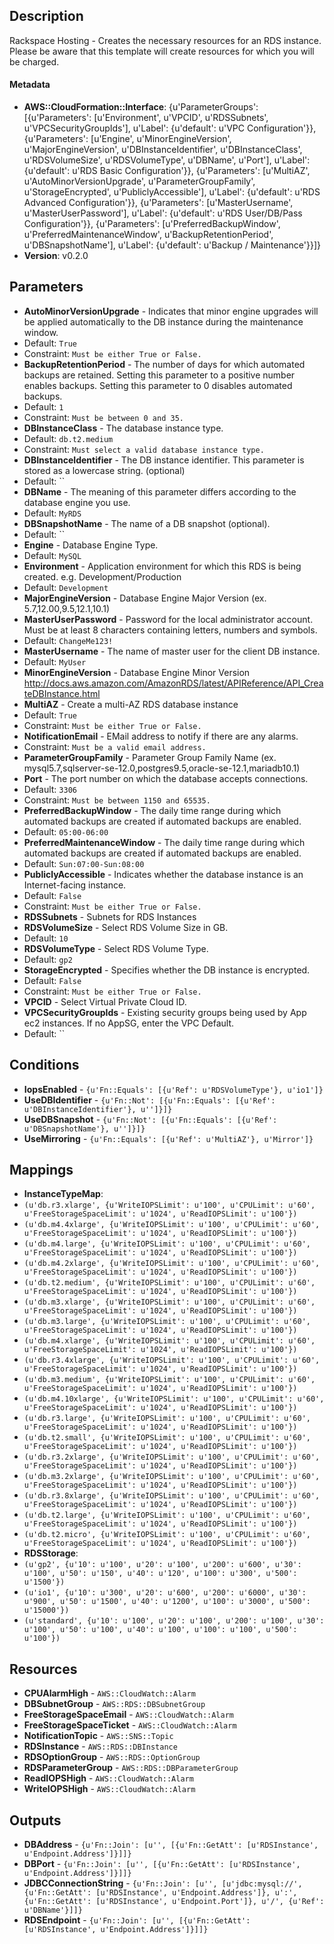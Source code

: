 
## Description

Rackspace Hosting - Creates the necessary resources for an RDS instance. Please be aware that this template will create resources for which you will be charged.

#### Metadata

 * **AWS::CloudFormation::Interface**: {u'ParameterGroups': [{u'Parameters': [u'Environment', u'VPCID', u'RDSSubnets', u'VPCSecurityGroupIds'], u'Label': {u'default': u'VPC Configuration'}}, {u'Parameters': [u'Engine', u'MinorEngineVersion', u'MajorEngineVersion', u'DBInstanceIdentifier', u'DBInstanceClass', u'RDSVolumeSize', u'RDSVolumeType', u'DBName', u'Port'], u'Label': {u'default': u'RDS Basic Configuration'}}, {u'Parameters': [u'MultiAZ', u'AutoMinorVersionUpgrade', u'ParameterGroupFamily', u'StorageEncrypted', u'PubliclyAccessible'], u'Label': {u'default': u'RDS Advanced Configuration'}}, {u'Parameters': [u'MasterUsername', u'MasterUserPassword'], u'Label': {u'default': u'RDS User/DB/Pass Configuration'}}, {u'Parameters': [u'PreferredBackupWindow', u'PreferredMaintenanceWindow', u'BackupRetentionPeriod', u'DBSnapshotName'], u'Label': {u'default': u'Backup / Maintenance'}}]}
 * **Version**: v0.2.0

## Parameters

 * **AutoMinorVersionUpgrade** - Indicates that minor engine upgrades will be applied automatically to the DB instance during the maintenance window.
  * Default: `True`
  * Constraint: `Must be either True or False.`
 * **BackupRetentionPeriod** - The number of days for which automated backups are retained. Setting this parameter to a positive number enables backups. Setting this parameter to 0 disables automated backups.
  * Default: `1`
  * Constraint: `Must be between 0 and 35.`
 * **DBInstanceClass** - The database instance type.
  * Default: `db.t2.medium`
  * Constraint: `Must select a valid database instance type.`
 * **DBInstanceIdentifier** - The DB instance identifier. This parameter is stored as a lowercase string. (optional)
  * Default: ``
 * **DBName** - The meaning of this parameter differs according to the database engine you use.
  * Default: `MyRDS`
 * **DBSnapshotName** - The name of a DB snapshot (optional).
  * Default: ``
 * **Engine** - Database Engine Type.
  * Default: `MySQL`
 * **Environment** - Application environment for which this RDS is being created. e.g. Development/Production
  * Default: `Development`
 * **MajorEngineVersion** - Database Engine Major Version (ex. 5.7,12.00,9.5,12.1,10.1)
 * **MasterUserPassword** - Password for the local administrator account. Must be at least 8 characters containing letters, numbers and symbols.
  * Default: `ChangeMe123!`
 * **MasterUsername** - The name of master user for the client DB instance.
  * Default: `MyUser`
 * **MinorEngineVersion** - Database Engine Minor Version http://docs.aws.amazon.com/AmazonRDS/latest/APIReference/API_CreateDBInstance.html
 * **MultiAZ** - Create a multi-AZ RDS database instance
  * Default: `True`
  * Constraint: `Must be either True or False.`
 * **NotificationEmail** - EMail address to notify if there are any alarms.
  * Constraint: `Must be a valid email address.`
 * **ParameterGroupFamily** - Parameter Group Family Name (ex. mysql5.7,sqlserver-se-12.0,postgres9.5,oracle-se-12.1,mariadb10.1)
 * **Port** - The port number on which the database accepts connections.
  * Default: `3306`
  * Constraint: `Must be between 1150 and 65535.`
 * **PreferredBackupWindow** - The daily time range during which automated backups are created if automated backups are enabled.
  * Default: `05:00-06:00`
 * **PreferredMaintenanceWindow** - The daily time range during which automated backups are created if automated backups are enabled.
  * Default: `Sun:07:00-Sun:08:00`
 * **PubliclyAccessible** - Indicates whether the database instance is an Internet-facing instance.
  * Default: `False`
  * Constraint: `Must be either True or False.`
 * **RDSSubnets** - Subnets for RDS Instances
 * **RDSVolumeSize** - Select RDS Volume Size in GB.
  * Default: `10`
 * **RDSVolumeType** - Select RDS Volume Type.
  * Default: `gp2`
 * **StorageEncrypted** - Specifies whether the DB instance is encrypted.
  * Default: `False`
  * Constraint: `Must be either True or False.`
 * **VPCID** - Select Virtual Private Cloud ID.
 * **VPCSecurityGroupIds** - Existing security groups being used by App ec2 instances. If no AppSG, enter the VPC Default.
  * Default: ``

## Conditions

 * **IopsEnabled** - `{u'Fn::Equals': [{u'Ref': u'RDSVolumeType'}, u'io1']}`
 * **UseDBIdentifier** - `{u'Fn::Not': [{u'Fn::Equals': [{u'Ref': u'DBInstanceIdentifier'}, u'']}]}`
 * **UseDBSnapshot** - `{u'Fn::Not': [{u'Fn::Equals': [{u'Ref': u'DBSnapshotName'}, u'']}]}`
 * **UseMirroring** - `{u'Fn::Equals': [{u'Ref': u'MultiAZ'}, u'Mirror']}`

## Mappings

 * **InstanceTypeMap**:
  * `(u'db.r3.xlarge', {u'WriteIOPSLimit': u'100', u'CPULimit': u'60', u'FreeStorageSpaceLimit': u'1024', u'ReadIOPSLimit': u'100'})`
  * `(u'db.m4.4xlarge', {u'WriteIOPSLimit': u'100', u'CPULimit': u'60', u'FreeStorageSpaceLimit': u'1024', u'ReadIOPSLimit': u'100'})`
  * `(u'db.m4.large', {u'WriteIOPSLimit': u'100', u'CPULimit': u'60', u'FreeStorageSpaceLimit': u'1024', u'ReadIOPSLimit': u'100'})`
  * `(u'db.m4.2xlarge', {u'WriteIOPSLimit': u'100', u'CPULimit': u'60', u'FreeStorageSpaceLimit': u'1024', u'ReadIOPSLimit': u'100'})`
  * `(u'db.t2.medium', {u'WriteIOPSLimit': u'100', u'CPULimit': u'60', u'FreeStorageSpaceLimit': u'1024', u'ReadIOPSLimit': u'100'})`
  * `(u'db.m3.xlarge', {u'WriteIOPSLimit': u'100', u'CPULimit': u'60', u'FreeStorageSpaceLimit': u'1024', u'ReadIOPSLimit': u'100'})`
  * `(u'db.m3.large', {u'WriteIOPSLimit': u'100', u'CPULimit': u'60', u'FreeStorageSpaceLimit': u'1024', u'ReadIOPSLimit': u'100'})`
  * `(u'db.m4.xlarge', {u'WriteIOPSLimit': u'100', u'CPULimit': u'60', u'FreeStorageSpaceLimit': u'1024', u'ReadIOPSLimit': u'100'})`
  * `(u'db.r3.4xlarge', {u'WriteIOPSLimit': u'100', u'CPULimit': u'60', u'FreeStorageSpaceLimit': u'1024', u'ReadIOPSLimit': u'100'})`
  * `(u'db.m3.medium', {u'WriteIOPSLimit': u'100', u'CPULimit': u'60', u'FreeStorageSpaceLimit': u'1024', u'ReadIOPSLimit': u'100'})`
  * `(u'db.m4.10xlarge', {u'WriteIOPSLimit': u'100', u'CPULimit': u'60', u'FreeStorageSpaceLimit': u'1024', u'ReadIOPSLimit': u'100'})`
  * `(u'db.r3.large', {u'WriteIOPSLimit': u'100', u'CPULimit': u'60', u'FreeStorageSpaceLimit': u'1024', u'ReadIOPSLimit': u'100'})`
  * `(u'db.t2.small', {u'WriteIOPSLimit': u'100', u'CPULimit': u'60', u'FreeStorageSpaceLimit': u'1024', u'ReadIOPSLimit': u'100'})`
  * `(u'db.r3.2xlarge', {u'WriteIOPSLimit': u'100', u'CPULimit': u'60', u'FreeStorageSpaceLimit': u'1024', u'ReadIOPSLimit': u'100'})`
  * `(u'db.m3.2xlarge', {u'WriteIOPSLimit': u'100', u'CPULimit': u'60', u'FreeStorageSpaceLimit': u'1024', u'ReadIOPSLimit': u'100'})`
  * `(u'db.r3.8xlarge', {u'WriteIOPSLimit': u'100', u'CPULimit': u'60', u'FreeStorageSpaceLimit': u'1024', u'ReadIOPSLimit': u'100'})`
  * `(u'db.t2.large', {u'WriteIOPSLimit': u'100', u'CPULimit': u'60', u'FreeStorageSpaceLimit': u'1024', u'ReadIOPSLimit': u'100'})`
  * `(u'db.t2.micro', {u'WriteIOPSLimit': u'100', u'CPULimit': u'60', u'FreeStorageSpaceLimit': u'1024', u'ReadIOPSLimit': u'100'})`
 * **RDSStorage**:
  * `(u'gp2', {u'10': u'100', u'20': u'100', u'200': u'600', u'30': u'100', u'50': u'150', u'40': u'120', u'100': u'300', u'500': u'1500'})`
  * `(u'io1', {u'10': u'300', u'20': u'600', u'200': u'6000', u'30': u'900', u'50': u'1500', u'40': u'1200', u'100': u'3000', u'500': u'15000'})`
  * `(u'standard', {u'10': u'100', u'20': u'100', u'200': u'100', u'30': u'100', u'50': u'100', u'40': u'100', u'100': u'100', u'500': u'100'})`

## Resources

 * **CPUAlarmHigh** - `AWS::CloudWatch::Alarm`
 * **DBSubnetGroup** - `AWS::RDS::DBSubnetGroup`
 * **FreeStorageSpaceEmail** - `AWS::CloudWatch::Alarm`
 * **FreeStorageSpaceTicket** - `AWS::CloudWatch::Alarm`
 * **NotificationTopic** - `AWS::SNS::Topic`
 * **RDSInstance** - `AWS::RDS::DBInstance`
 * **RDSOptionGroup** - `AWS::RDS::OptionGroup`
 * **RDSParameterGroup** - `AWS::RDS::DBParameterGroup`
 * **ReadIOPSHigh** - `AWS::CloudWatch::Alarm`
 * **WriteIOPSHigh** - `AWS::CloudWatch::Alarm`

## Outputs

 * **DBAddress** - `{u'Fn::Join': [u'', [{u'Fn::GetAtt': [u'RDSInstance', u'Endpoint.Address']}]]}`
 * **DBPort** - `{u'Fn::Join': [u'', [{u'Fn::GetAtt': [u'RDSInstance', u'Endpoint.Address']}]]}`
 * **JDBCConnectionString** - `{u'Fn::Join': [u'', [u'jdbc:mysql://', {u'Fn::GetAtt': [u'RDSInstance', u'Endpoint.Address']}, u':', {u'Fn::GetAtt': [u'RDSInstance', u'Endpoint.Port']}, u'/', {u'Ref': u'DBName'}]]}`
 * **RDSEndpoint** - `{u'Fn::Join': [u'', [{u'Fn::GetAtt': [u'RDSInstance', u'Endpoint.Address']}]]}`